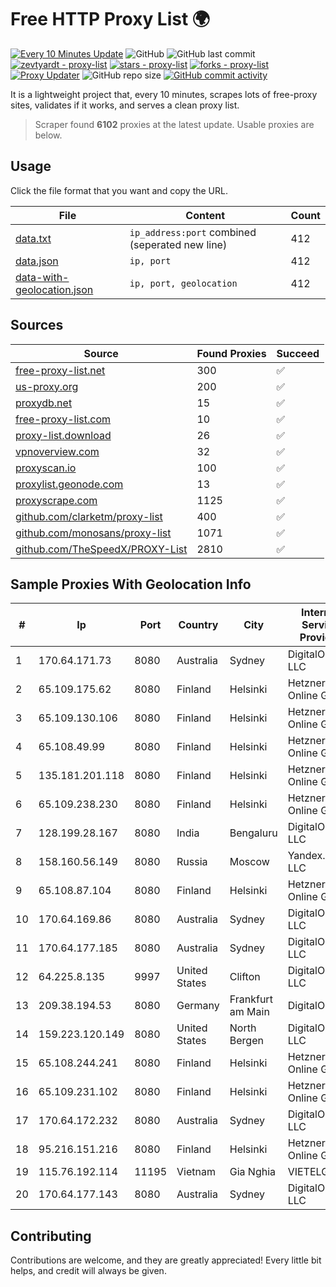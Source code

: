 
# Free HTTP Proxy List 🌍

[![Every 10 Minutes Update](https://github.com/mertguvencli/http-proxy-list/actions/workflows/main.yml/badge.svg?branch=main)](https://github.com/mertguvencli/http-proxy-list/actions/workflows/main.yml)
![GitHub](https://img.shields.io/github/license/mertguvencli/http-proxy-list)
![GitHub last commit](https://img.shields.io/github/last-commit/mertguvencli/http-proxy-list)
[![zevtyardt - proxy-list](https://img.shields.io/static/v1?label=zevtyardt&message=proxy-list&color=blue&logo=github)](https://github.com/zevtyardt/proxy-list "Go to GitHub repo")
[![stars - proxy-list](https://img.shields.io/github/stars/zevtyardt/proxy-list?style=social)](https://github.com/zevtyardt/proxy-list)
[![forks - proxy-list](https://img.shields.io/github/forks/zevtyardt/proxy-list?style=social)](https://github.com/zevtyardt/proxy-list)
[![Proxy Updater](https://github.com/zevtyardt/proxy-list/workflows/Proxy%20Updater/badge.svg)](https://github.com/zevtyardt/proxy-list/actions?query=workflow:"Proxy+Updater")
![GitHub repo size](https://img.shields.io/github/repo-size/zevtyardt/proxy-list)
[![GitHub commit activity](https://img.shields.io/github/commit-activity/m/zevtyardt/proxy-list?logo=commits)](https://github.com/zevtyardt/proxy-list/commits/main)

It is a lightweight project that, every 10 minutes, scrapes lots of free-proxy sites, validates if it works, and serves a clean proxy list.

> Scraper found **6102** proxies at the latest update. Usable proxies are below.

## Usage

Click the file format that you want and copy the URL.

|File|Content|Count|
|----|-------|-----|
|[data.txt](https://raw.githubusercontent.com/mertguvencli/http-proxy-list/main/proxy-list/data.txt)|`ip_address:port` combined (seperated new line)|412|
|[data.json](https://raw.githubusercontent.com/mertguvencli/http-proxy-list/main/proxy-list/data.json)|`ip, port`|412|
|[data-with-geolocation.json](https://raw.githubusercontent.com/mertguvencli/http-proxy-list/main/proxy-list/data-with-geolocation.json)|`ip, port, geolocation`|412|

## Sources

|Source|Found Proxies|Succeed|
|------|-------------|-------|
|[free-proxy-list.net](https://free-proxy-list.net)|300|✅|
|[us-proxy.org](https://www.us-proxy.org)|200|✅|
|[proxydb.net](http://proxydb.net)|15|✅|
|[free-proxy-list.com](https://free-proxy-list.com/?page=&port=&type%5B%5D=http&type%5B%5D=https&up_time=0&search=Search)|10|✅|
|[proxy-list.download](https://www.proxy-list.download/HTTP)|26|✅|
|[vpnoverview.com](https://vpnoverview.com/privacy/anonymous-browsing/free-proxy-servers)|32|✅|
|[proxyscan.io](https://www.proxyscan.io)|100|✅|
|[proxylist.geonode.com](https://proxylist.geonode.com/api/proxy-list?limit=300&page=1&sort_by=lastChecked&sort_type=desc&protocols=http,https)|13|✅|
|[proxyscrape.com](https://api.proxyscrape.com/v2/?request=displayproxies&protocol=http&timeout=10000&country=all&ssl=all&anonymity=all)|1125|✅|
|[github.com/clarketm/proxy-list](https://raw.githubusercontent.com/clarketm/proxy-list/master/proxy-list-raw.txt)|400|✅|
|[github.com/monosans/proxy-list](https://raw.githubusercontent.com/monosans/proxy-list/main/proxies/http.txt)|1071|✅|
|[github.com/TheSpeedX/PROXY-List](https://raw.githubusercontent.com/TheSpeedX/PROXY-List/master/http.txt)|2810|✅|


## Sample Proxies With Geolocation Info

|#|Ip|Port|Country|City|Internet Service Provider|
|-|--|----|-------|----|-------------------------|
|1|170.64.171.73|8080|Australia|Sydney|DigitalOcean, LLC|
|2|65.109.175.62|8080|Finland|Helsinki|Hetzner Online GmbH|
|3|65.109.130.106|8080|Finland|Helsinki|Hetzner Online GmbH|
|4|65.108.49.99|8080|Finland|Helsinki|Hetzner Online GmbH|
|5|135.181.201.118|8080|Finland|Helsinki|Hetzner Online GmbH|
|6|65.109.238.230|8080|Finland|Helsinki|Hetzner Online GmbH|
|7|128.199.28.167|8080|India|Bengaluru|DigitalOcean, LLC|
|8|158.160.56.149|8080|Russia|Moscow|Yandex.Cloud LLC|
|9|65.108.87.104|8080|Finland|Helsinki|Hetzner Online GmbH|
|10|170.64.169.86|8080|Australia|Sydney|DigitalOcean, LLC|
|11|170.64.177.185|8080|Australia|Sydney|DigitalOcean, LLC|
|12|64.225.8.135|9997|United States|Clifton|DigitalOcean, LLC|
|13|209.38.194.53|8080|Germany|Frankfurt am Main|DigitalOcean|
|14|159.223.120.149|8080|United States|North Bergen|DigitalOcean, LLC|
|15|65.108.244.241|8080|Finland|Helsinki|Hetzner Online GmbH|
|16|65.109.231.102|8080|Finland|Helsinki|Hetzner Online GmbH|
|17|170.64.172.232|8080|Australia|Sydney|DigitalOcean, LLC|
|18|95.216.151.216|8080|Finland|Helsinki|Hetzner Online GmbH|
|19|115.76.192.114|11195|Vietnam|Gia Nghia|VIETELGPRS|
|20|170.64.177.143|8080|Australia|Sydney|DigitalOcean, LLC|



## Contributing

Contributions are welcome, and they are greatly appreciated! Every
little bit helps, and credit will always be given.

